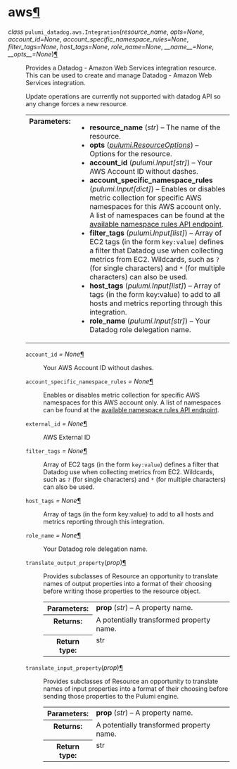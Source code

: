 ---
---

<div class="section" id="module-pulumi_datadog.aws">
<span id="aws"></span><h1>aws<a class="headerlink" href="#module-pulumi_datadog.aws" title="Permalink to this headline">¶</a></h1>
<dl class="class">
<dt id="pulumi_datadog.aws.Integration">
<em class="property">class </em><code class="descclassname">pulumi_datadog.aws.</code><code class="descname">Integration</code><span class="sig-paren">(</span><em>resource_name</em>, <em>opts=None</em>, <em>account_id=None</em>, <em>account_specific_namespace_rules=None</em>, <em>filter_tags=None</em>, <em>host_tags=None</em>, <em>role_name=None</em>, <em>__name__=None</em>, <em>__opts__=None</em><span class="sig-paren">)</span><a class="headerlink" href="#pulumi_datadog.aws.Integration" title="Permalink to this definition">¶</a></dt>
<dd><p>Provides a Datadog - Amazon Web Services integration resource. This can be used to create and manage Datadog - Amazon Web Services integration.</p>
<p>Update operations are currently not supported with datadog API so any change forces a new resource.</p>
<table class="docutils field-list" frame="void" rules="none">
<col class="field-name" />
<col class="field-body" />
<tbody valign="top">
<tr class="field-odd field"><th class="field-name">Parameters:</th><td class="field-body"><ul class="first last simple">
<li><strong>resource_name</strong> (<em>str</em>) – The name of the resource.</li>
<li><strong>opts</strong> (<a class="reference internal" href="../../pulumi/#pulumi.ResourceOptions" title="pulumi.ResourceOptions"><em>pulumi.ResourceOptions</em></a>) – Options for the resource.</li>
<li><strong>account_id</strong> (<em>pulumi.Input</em><em>[</em><em>str</em><em>]</em>) – Your AWS Account ID without dashes.</li>
<li><strong>account_specific_namespace_rules</strong> (<em>pulumi.Input</em><em>[</em><em>dict</em><em>]</em>) – Enables or disables metric collection for specific AWS namespaces for this AWS account only. A list of namespaces can be found at the <a class="reference external" href="https://api.datadoghq.com/api/v1/integration/aws/available_namespace_rules">available namespace rules API endpoint</a>.</li>
<li><strong>filter_tags</strong> (<em>pulumi.Input</em><em>[</em><em>list</em><em>]</em>) – Array of EC2 tags (in the form <code class="docutils literal notranslate"><span class="pre">key:value</span></code>) defines a filter that Datadog use when collecting metrics from EC2. Wildcards, such as <code class="docutils literal notranslate"><span class="pre">?</span></code> (for single characters) and <code class="docutils literal notranslate"><span class="pre">*</span></code> (for multiple characters) can also be used.</li>
<li><strong>host_tags</strong> (<em>pulumi.Input</em><em>[</em><em>list</em><em>]</em>) – Array of tags (in the form key:value) to add to all hosts and metrics reporting through this integration.</li>
<li><strong>role_name</strong> (<em>pulumi.Input</em><em>[</em><em>str</em><em>]</em>) – Your Datadog role delegation name.</li>
</ul>
</td>
</tr>
</tbody>
</table>
<dl class="attribute">
<dt id="pulumi_datadog.aws.Integration.account_id">
<code class="descname">account_id</code><em class="property"> = None</em><a class="headerlink" href="#pulumi_datadog.aws.Integration.account_id" title="Permalink to this definition">¶</a></dt>
<dd><p>Your AWS Account ID without dashes.</p>
</dd></dl>

<dl class="attribute">
<dt id="pulumi_datadog.aws.Integration.account_specific_namespace_rules">
<code class="descname">account_specific_namespace_rules</code><em class="property"> = None</em><a class="headerlink" href="#pulumi_datadog.aws.Integration.account_specific_namespace_rules" title="Permalink to this definition">¶</a></dt>
<dd><p>Enables or disables metric collection for specific AWS namespaces for this AWS account only. A list of namespaces can be found at the <a class="reference external" href="https://api.datadoghq.com/api/v1/integration/aws/available_namespace_rules">available namespace rules API endpoint</a>.</p>
</dd></dl>

<dl class="attribute">
<dt id="pulumi_datadog.aws.Integration.external_id">
<code class="descname">external_id</code><em class="property"> = None</em><a class="headerlink" href="#pulumi_datadog.aws.Integration.external_id" title="Permalink to this definition">¶</a></dt>
<dd><p>AWS External ID</p>
</dd></dl>

<dl class="attribute">
<dt id="pulumi_datadog.aws.Integration.filter_tags">
<code class="descname">filter_tags</code><em class="property"> = None</em><a class="headerlink" href="#pulumi_datadog.aws.Integration.filter_tags" title="Permalink to this definition">¶</a></dt>
<dd><p>Array of EC2 tags (in the form <code class="docutils literal notranslate"><span class="pre">key:value</span></code>) defines a filter that Datadog use when collecting metrics from EC2. Wildcards, such as <code class="docutils literal notranslate"><span class="pre">?</span></code> (for single characters) and <code class="docutils literal notranslate"><span class="pre">*</span></code> (for multiple characters) can also be used.</p>
</dd></dl>

<dl class="attribute">
<dt id="pulumi_datadog.aws.Integration.host_tags">
<code class="descname">host_tags</code><em class="property"> = None</em><a class="headerlink" href="#pulumi_datadog.aws.Integration.host_tags" title="Permalink to this definition">¶</a></dt>
<dd><p>Array of tags (in the form key:value) to add to all hosts and metrics reporting through this integration.</p>
</dd></dl>

<dl class="attribute">
<dt id="pulumi_datadog.aws.Integration.role_name">
<code class="descname">role_name</code><em class="property"> = None</em><a class="headerlink" href="#pulumi_datadog.aws.Integration.role_name" title="Permalink to this definition">¶</a></dt>
<dd><p>Your Datadog role delegation name.</p>
</dd></dl>

<dl class="method">
<dt id="pulumi_datadog.aws.Integration.translate_output_property">
<code class="descname">translate_output_property</code><span class="sig-paren">(</span><em>prop</em><span class="sig-paren">)</span><a class="headerlink" href="#pulumi_datadog.aws.Integration.translate_output_property" title="Permalink to this definition">¶</a></dt>
<dd><p>Provides subclasses of Resource an opportunity to translate names of output properties
into a format of their choosing before writing those properties to the resource object.</p>
<table class="docutils field-list" frame="void" rules="none">
<col class="field-name" />
<col class="field-body" />
<tbody valign="top">
<tr class="field-odd field"><th class="field-name">Parameters:</th><td class="field-body"><strong>prop</strong> (<em>str</em>) – A property name.</td>
</tr>
<tr class="field-even field"><th class="field-name">Returns:</th><td class="field-body">A potentially transformed property name.</td>
</tr>
<tr class="field-odd field"><th class="field-name">Return type:</th><td class="field-body">str</td>
</tr>
</tbody>
</table>
</dd></dl>

<dl class="method">
<dt id="pulumi_datadog.aws.Integration.translate_input_property">
<code class="descname">translate_input_property</code><span class="sig-paren">(</span><em>prop</em><span class="sig-paren">)</span><a class="headerlink" href="#pulumi_datadog.aws.Integration.translate_input_property" title="Permalink to this definition">¶</a></dt>
<dd><p>Provides subclasses of Resource an opportunity to translate names of input properties into
a format of their choosing before sending those properties to the Pulumi engine.</p>
<table class="docutils field-list" frame="void" rules="none">
<col class="field-name" />
<col class="field-body" />
<tbody valign="top">
<tr class="field-odd field"><th class="field-name">Parameters:</th><td class="field-body"><strong>prop</strong> (<em>str</em>) – A property name.</td>
</tr>
<tr class="field-even field"><th class="field-name">Returns:</th><td class="field-body">A potentially transformed property name.</td>
</tr>
<tr class="field-odd field"><th class="field-name">Return type:</th><td class="field-body">str</td>
</tr>
</tbody>
</table>
</dd></dl>

</dd></dl>

</div>
